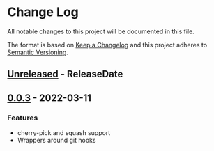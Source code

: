 # Change Log
All notable changes to this project will be documented in this file.

The format is based on [Keep a Changelog](http://keepachangelog.com/)
and this project adheres to [Semantic Versioning](http://semver.org/).

<!-- next-header -->
## [Unreleased] - ReleaseDate

## [0.0.3] - 2022-03-11

### Features

- cherry-pick and squash support
- Wrappers around git hooks

<!-- next-url -->
[Unreleased]: https://github.com/gitext-rs/git2ext/compare/v0.0.3...HEAD
[0.0.3]: https://github.com/gitext-rs/git2ext/compare/15449592300986753c174f63d412b212ad919285...v0.0.3
